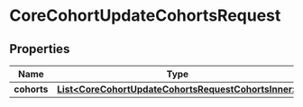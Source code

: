 

# CoreCohortUpdateCohortsRequest


## Properties

| Name | Type | Description | Notes |
|------------ | ------------- | ------------- | -------------|
|**cohorts** | [**List&lt;CoreCohortUpdateCohortsRequestCohortsInner&gt;**](CoreCohortUpdateCohortsRequestCohortsInner.md) |  |  |



